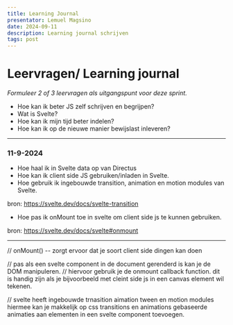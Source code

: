 ```yaml
---
title: Learning Journal
presentator: Lemuel Magsino
date: 2024-09-11
description: Learning journal schrijven
tags: post
---
```


# Leervragen/ Learning journal

_Formuleer 2 of 3 leervragen als uitgangspunt voor deze sprint._

* Hoe kan ik beter JS zelf schrijven en begrijpen?
* Wat is Svelte?
* Hoe kan ik mijn tijd beter indelen?
* Hoe kan ik op de nieuwe manier bewijslast inleveren?

***


### 11-9-2024

* Hoe haal ik in Svelte data op van Directus
* Hoe kan ik client side JS gebruiken/inladen in Svelte.
* Hoe gebruik ik ingebouwde transition, animation en motion modules van Svelte. 

bron: https://svelte.dev/docs/svelte-transition

* Hoe pas ik onMount toe in svelte om client side js te kunnen gebruiken.

bron: https://svelte.dev/docs/svelte#onmount


***

// onMount() -- zorgt ervoor dat je soort client side dingen kan doen

// pas als een svelte component in de document gerenderd is kan je de DOM manipuleren. 
// hiervoor gebruik je de onmount callback function. dit is handig zijn als je bijvoorbeeld met cleint side js in een canvas element wil tekenen.

// svelte heeft ingebouwde trnasition aimation tween en motion modules hiermee kan je makkelijk op css transitions en animations gebaseerde animaties aan elementen in een svelte component toevoegen.
